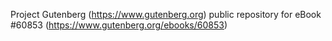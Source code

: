 Project Gutenberg (https://www.gutenberg.org) public repository for eBook #60853 (https://www.gutenberg.org/ebooks/60853)
